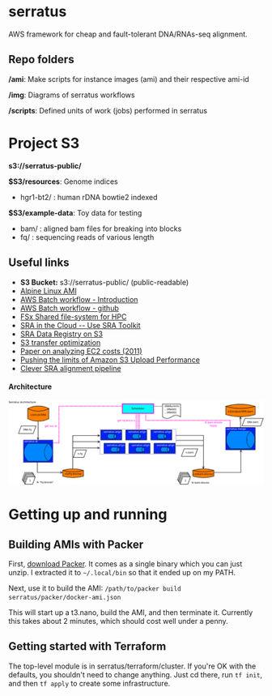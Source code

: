 # serratus

AWS framework for cheap and fault-tolerant DNA/RNAs-seq alignment.

## Repo folders

**/ami**: Make scripts for instance images (ami) and their respective ami-id

**/img**: Diagrams of serratus workflows

**/scripts**: Defined units of work (jobs) performed in serratus

# Project S3
**s3://serratus-public/**

**$S3/resources**: Genome indices
- hgr1-bt2/ : human rDNA bowtie2 indexed

**$S3/example-data**: Toy data for testing
- bam/ : aligned bam files for breaking into blocks
- fq/  : sequencing reads of various length


## Useful links
- **S3 Bucket:** s3://serratus-public/ (public-readable)
- [Alpine Linux AMI](https://github.com/mcrute/alpine-ec2-ami)
- [AWS Batch workflow - Introduction](https://aws.amazon.com/blogs/compute/building-high-throughput-genomics-batch-workflows-on-aws-introduction-part-1-of-4/)
- [AWS Batch workflow - github](https://github.com/aws-samples/aws-batch-genomics)
- [FSx Shared file-system for HPC](https://aws.amazon.com/blogs/storage/using-amazon-fsx-for-lustre-for-genomics-workflows-on-aws/)
- [SRA in the Cloud -- Use SRA Toolkit](https://www.ncbi.nlm.nih.gov/sra/docs/sra-cloud/)
- [SRA Data Registry on S3](https://registry.opendata.aws/ncbi-sra/)
- [S3 transfer optimization](https://docs.aws.amazon.com/cli/latest/topic/s3-config.html)
- [Paper on analyzing EC2 costs (2011)](https://journals.plos.org/plosone/article?id=10.1371/journal.pone.0026624)
- [Pushing the limits of Amazon S3 Upload Performance](https://improve.dk/pushing-the-limits-of-amazon-s3-upload-performance/)
- [Clever SRA alignment pipeline](https://github.com/FredHutch/sra-pipeline
)
#### Architecture

![serratus-overview](img/serratus_overview.png)

# Getting up and running

## Building AMIs with Packer

First, [download Packer](https://packer.io/downloads.html).  It comes as a single
binary which you can just unzip.  I extracted it to `~/.local/bin` so that it ended
up on my PATH.

Next, use it to build the AMI: `/path/to/packer build serratus/packer/docker-ami.json`

This will start up a t3.nano, build the AMI, and then terminate it.  Currently this
takes about 2 minutes, which should cost well under a penny.

## Getting started with Terraform

The top-level module is in serratus/terraform/cluster.  If you're OK with the
defaults, you shouldn't need to change anything.  Just cd there, run `tf init`,
and then `tf apply` to create some infrastructure.

